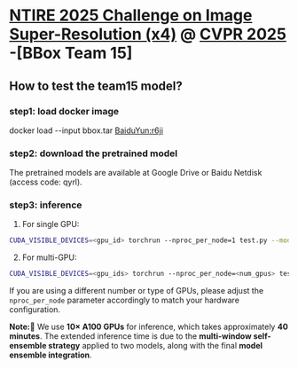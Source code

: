 # [NTIRE 2025 Challenge on Image Super-Resolution (x4)](https://cvlai.net/ntire/2025/) @ [CVPR 2025](https://cvpr.thecvf.com/) -[BBox Team 15]


## How to test the team15 model?
### step1: load docker image
docker load --input bbox.tar
 [BaiduYun:r6ji](https://pan.baidu.com/s/1lE0eDndu55Z5rmUqF_d6Kg?pwd=r6ji)

### step2: download the pretrained model
The pretrained models are available at Google Drive or Baidu Netdisk (access code: qyrl).


### step3: inference
1. For single GPU:
```bash
CUDA_VISIBLE_DEVICES=<gpu_id> torchrun --nproc_per_node=1 test.py --model_id 15 test_dir [path to test data dir] --save_dir [path to your save dir]
```

2. For multi-GPU:

```bash
CUDA_VISIBLE_DEVICES=<gpu_ids> torchrun --nproc_per_node=<num_gpus> test.py --model_id 15 test_dir [path to test data dir] --save_dir [path to your save dir]
```

If you are using a different number or type of GPUs, please adjust the `nproc_per_node` parameter accordingly to match your hardware configuration.

**Note:🚨** We use **10× A100 GPUs** for inference, which takes approximately **40 minutes**. The extended inference time is due to the **multi-window self-ensemble strategy** applied to two models, along with the final **model ensemble integration**.  
